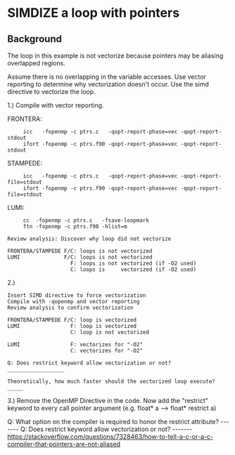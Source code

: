 # SIMDIZE a loop with pointers

## Background
The loop in this example is not vectorize because pointers may be
aliasing overlapped regions.

Assume  there is no overlapping in the variable accesses.
Use vector reporting to determine why vectorization doesn't occur.
Use  the simd directive to vectorize the loop.

1.)
    Compile with vector reporting.

   FRONTERA:
```
     icc   -fopenmp -c ptrs.c   -qopt-report-phase=vec -qopt-report-stdout
     ifort -fopenmp -c ptrs.f90 -qopt-report-phase=vec -qopt-report-stdout
```

   STAMPEDE:
```
     icc   -fopenmp -c ptrs.c   -qopt-report-phase=vec -qopt-report-file=stdout
     ifort -fopenmp -c ptrs.f90 -qopt-report-phase=vec -qopt-report-file=stdout
```

   LUMI:
```
     cc  -fopenmp -c ptrs.c   -fsave-loopmark
     ftn -fopenmp -c ptrs.f90 -hlist=m 
```

    Review analysis: Discover why loop did not vectorize

    FRONTERA/STAMPEDE F/C: loops is not vectorized
    LUMI              F/C: loops is not vectorized
                        F: loops is not vectorized (if -O2 used)
                        C: loops is     vectorized (if -O2 used)
   
 
   
2.)

    Insert SIMD directive to force vectorization
    Compile with -qopenmp and vector reporting
    Review analysis to confirm vectorization

    FRONTERA/STAMPEDE F/C: loop is vectorized
    LUMI                F: loop is vectorized
                        C: loop is not vectorized

    LUMI                F: vectorizes for "-O2"
                        C: vectorizes for "-O2"

    Q: Does restrict keyword allow vectorization or not?   __________________
   
    Theoretically, how much faster should the vectorized loop execute?  _____

3.)
  Remove the OpenMP Directive in the code.
  Now add the "restrict" keyword to every call pointer argument 
  (e.g. float* a --> float* restrict a)

  Q: What option on the compiler is required to honor the restrict attribute? -------
  Q: Does restrict keyword allow vectorization or not?                        -------
  https://stackoverflow.com/questions/7328463/how-to-tell-a-c-or-a-c-compiler-that-pointers-are-not-aliased



